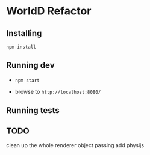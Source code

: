 WorldD Refactor
============

Installing
------
```npm install```

Running dev
------
* ```npm start```

* browse to ```http://localhost:8080/```

Running tests
------


TODO
------
clean up the whole renderer object passing
add physijs
